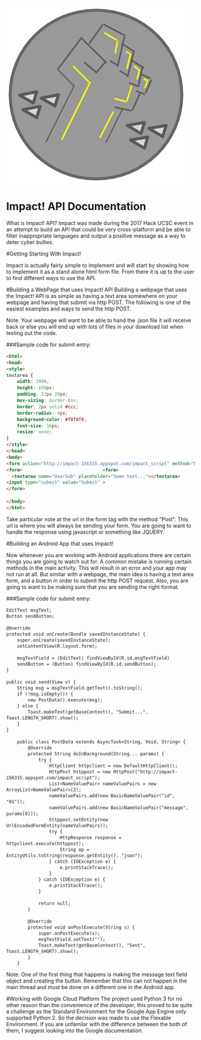 ![alt text](https://github.com/minhanhn98/AwayWithHarassment/blob/master/Impact!.png "Impact! Logo")

# Impact! API Documentation
What is Impact! API? Impact was made during the 2017 Hack UCSC event  in an attempt to build an API that could be very cross-platform and be able to filter inappropriate languages and output a positive message as a way to deter cyber bullies. 

#Getting Starting With Impact!

Impact is actually fairly simple to implement and will start by showing how to implement it as a stand alone html form file. From there it is up to the user to find different ways to use the API. 

#Building a WebPage that uses Impact! API
Building a webpage that uses the Impact! API is as simple as having a text area somewhere on your webpage and having that submit via http POST. The following is one of the easiest examples and ways to send the http POST.

Note: Your webpage will want to be able to hand the .json file it will receive back or else you will end up with lots of files in your download list when testing out the code.

###Sample code for submit entry:

```html
<html>
<head>
<style> 
textarea {
    width: 100%;
    height: 150px;
    padding: 12px 20px;
    box-sizing: border-box;
    border: 2px solid #ccc;
    border-radius: 4px;
    background-color: #f8f8f8;
    font-size: 16px;
    resize: none;
}
</style>
</head>
<body>
<form action="http://impact-156315.appspot.com/impact_script" method="Post" name="UserForm">
<form> 								<form>
  <textarea name="UserSub" placeholder="Some text..."></textarea>
<input type="submit" value="Submit" >	
</form>

</body>
</html>
```

Take particular note at the url in the form tag with the method "Post". This url is where you will always be sending your form. You are going to want to handle the response using javascript or something like JQUERY. 

#Building an Android App that uses Impact! 

Now whenever you are working with Android applications there are certain things you are going to watch out for. A common mistake is running certain methods in the main activity. This will result in an error and your app may not run at all. But similar with a webpage, the main idea is having a text area form, and a button in order to submit the http POST request. Also, you are going to want to be making sure that you are sending the right format.

###Sample code for submit entry:
```
EditText msgText;
Button sendButton;

@Override
protected void onCreate(Bundle savedInstanceState) {
    super.onCreate(savedInstanceState);
    setContentView(R.layout.form);
    
    msgTextField = (EditText) findViewById(R.id.msgTextField)
    sendButton = (Button) findViewById(R.id.sendButton);
}

public void send(View v) {
    String msg = msgTextField.getText().toString();
    if (!msg.isEmpty()) {
        new PostData().execute(msg);
    } else {
        Toast.makeText(getBaseContext(), "Submit...", Toast.LENGTH_SHORT).show();
    }
}

    public class PostData extends AsyncTask<String, Void, String> {
        @Override
        protected String doInBackground(String... params) {
            try {
                HttpClient httpclient = new DefaultHttpClient();
                HttpPost httppost = new HttpPost("http://impact-156315.appspot.com/impact_script");
                List<NameValuePair> nameValuePairs = new ArrayList<NameValuePair>(2);
                nameValuePairs.add(new BasicNameValuePair("id", "01"));
                nameValuePairs.add(new BasicNameValuePair("message", params[0]));
                httppost.setEntity(new UrlEncodedFormEntity(nameValuePairs));
                try {
                    HttpResponse response = httpclient.execute(httppost);
                    String op = EntityUtils.toString(response.getEntity(), "json");
                } catch (IOException e) {
                    e.printStackTrace();
                }
            } catch (IOException e) {
                e.printStackTrace();
            }

            return null;
        }

        @Override
        protected void onPostExecute(String s) {
            super.onPostExecute(s);
            msgTextField.setText("");
            Toast.makeText(getBaseContext(), "Sent", Toast.LENGTH_SHORT).show();
        }
    }
 ```
    
Note: One of the first thing that happens is making the message text field object and creating the button. Remember that this can not happen in the main thread and must be done on a different one in the Android app.


#Working with Google Cloud Platform
The project used Python 3 for no other reason than the convenience of the developer, this proved to be quite a challenge as the Standard Environment for the Google App Engine only supported Python 2. So the decision was made to use the Flexable Environment. If you are unfamilar with the difference between the both of them, I suggest looking into the Google documentation. 

